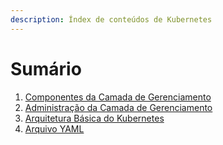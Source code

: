 ```yaml
---
description: Índex de conteúdos de Kubernetes
---
```


# Sumário

1. [Componentes da Camada de Gerenciamento](componentes-da-camada-de-gerenciamento.md)
2. [Administração da Camada de Gerenciamento](administracao-da-camada-de-gerenciamento.md)
3. [Arquitetura Básica do Kubernetes](arquitetura-basica-do-kubernetes.md)
4. [Arquivo YAML](arquivo-yaml.md)
